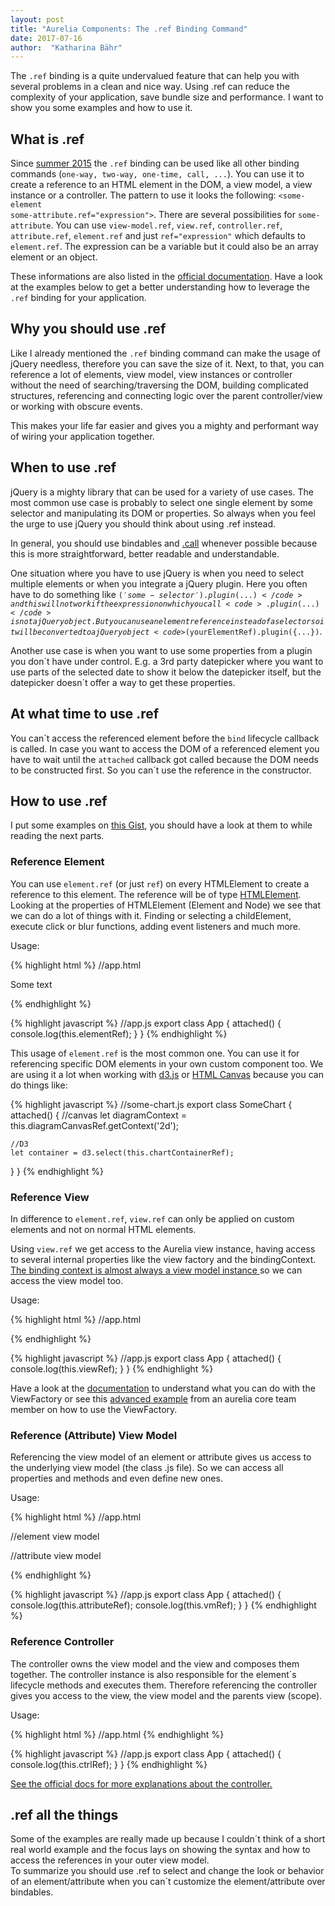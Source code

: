 ```yaml
---
layout: post
title: "Aurelia Components: The .ref Binding Command"
date: 2017-07-16
author:  "Katharina Bähr"
---
```



<span class="dropcap">T</span>he <code>.ref</code> binding is a quite undervalued feature that can help you with several problems in a clean and nice way. Using .ref can reduce the complexity of your application, save bundle size and performance. I want to show you some examples and how to use it.

<h2>What is .ref</h2>

Since <a href="http://blog.aurelia.io/2015/06/08/aurelia-early-june-release/" title="aurelia blog post about API changes">summer 2015</a> the <code>.ref</code> binding can be used like all other binding commands (<code>one-way, two-way, one-time, call, ...</code>). You can use it to create a reference to an HTML element in the DOM, a view model, a view instance or a controller.
The pattern to use it looks the following: <code>&lt;some-element some-attribute.ref="expression"&gt;</code>. There are several possibilities for <code>some-attribute</code>. You can use <code>view-model.ref</code>, <code>view.ref</code>, <code>controller.ref</code>, <code>attribute.ref</code>, <code>element.ref</code> and just <code>ref="expression"</code> which defaults to <code>element.ref</code>. The expression can be a variable but it could also be 
an array element or an object.


These informations are also listed in the <a href="http://aurelia.io/hub.html#/doc/article/aurelia/binding/latest/binding-basics/4" title="aurelia binding basics">official documentation</a>.
Have a look at the examples below to get a better understanding how to leverage the <code>.ref</code> binding for your application.

<h2>Why you should use .ref</h2>

Like I already mentioned the <code>.ref</code> binding command can make the usage of jQuery needless, therefore you can save the size of it.
Next, to that, you can reference a lot of elements, view model, view instances or controller without the need of searching/traversing the DOM, building complicated structures, referencing and connecting logic over the parent controller/view or working with obscure events.

This makes your life far easier and gives you a mighty and performant way of wiring your application together.

<h2>When to use .ref</h2>

jQuery is a mighty library that can be used for a variety of use cases. The most common use case is probably to select one single element by some selector and manipulating its DOM or properties. So always when you feel the urge to use jQuery you should think about using .ref instead. 

In general, you should use bindables and <a href="http://kabaehr.de/blog/Aurelia-components-function-binding-mit-.call/" title="link to my aurelia .call binding post">.call</a> whenever possible because this is more straightforward, better readable and understandable.

One situation where you have to use jQuery is when you need to select multiple elements or when you integrate a jQuery plugin. Here you often have to do something like <code>$('some-selector').plugin({...})</code> and this will not work if the expression on which you call <code>.plugin({...})</code> is not a jQuery object. But you can use an element reference instead of a selector so it will be converted to a jQuery object <code>$(yourElementRef).plugin({...})</code>.

Another use case is when you want to use some properties from a plugin you don´t have under control. E.g. a 3rd party datepicker where you want to use parts of the selected date to show it below the datepicker itself, but the datepicker doesn´t offer a way to get these properties.

<h2>At what time to use .ref</h2>
You can´t access the referenced element before the <code>bind</code> lifecycle callback is called. In case you want to access the DOM of a referenced element you have to wait until the <code>attached</code> callback got called because the DOM needs to be constructed first. So you can´t use the reference in the constructor.

<h2>How to use .ref</h2>

I put some examples on <a href="https://gist.run/?id=c022f7390f7d0efc5c81c0d79685c6d8" title="gitter gist with .ref examples"> this Gist</a>, you should have a look at them to while reading the next parts. 

<h3> Reference Element </h3>

You can use <code>element.ref</code> (or just <code>ref</code>) on every HTMLElement to create a reference to this element. The reference will be of type <a href="https://developer.mozilla.org/en/docs/Web/API/HTMLElement" title="HTMLElement API reference">HTMLElement</a>. Looking at the properties of HTMLElement (Element and Node) we see that we can do a lot of things with it. Finding or selecting a childElement, execute click or blur functions, adding event listeners and much more.

Usage:

{% highlight html %}
//app.html
<div ref="elementRef">
  <span> Some text </span>
</div>

{% endhighlight %} 

{% highlight javascript %}
//app.js
export class App {
  attached() {
    console.log(this.elementRef);
  }
}
{% endhighlight %}

This usage of <code>element.ref</code> is the most common one. You can use it for referencing specific DOM elements in your own custom component too. We are using it a lot when working with <a href="https://d3js.org/" title="d3 chart libary">d3.js</a> or <a href="https://www.w3schools.com/html/html5_canvas.asp" title="HTML Canvas on w3schools">HTML Canvas</a> because you can do things like:


{% highlight javascript %}
//some-chart.js
export class SomeChart {
  attached() {
    //canvas
    let diagramContext = this.diagramCanvasRef.getContext('2d');

    //D3
    let container = d3.select(this.chartContainerRef);
  }
}
{% endhighlight %}


<h3> Reference View </h3>

In difference to <code>element.ref</code>, <code>view.ref</code> can only be applied on custom elements and not on normal HTML elements. 

Using <code>view.ref</code> we get access to the Aurelia view instance, having access to several internal properties like the view factory and the bindingContext. <a href="http://aurelia.io/hub.html#/doc/article/aurelia/binding/latest/binding-how-it-works/3" title="aurelia binding in depth">The binding context is almost always a view model instance </a> so we can access the view model too.

Usage:

{% highlight html %}
//app.html
<custom-element view.ref="viewRef"></custom-element>

{% endhighlight %} 


{% highlight javascript %}
//app.js
export class App {
  attached() {
    console.log(this.viewRef);
  }
}
{% endhighlight %}

Have a look at the <a href="http://aurelia.io/hub.html#/doc/article/aurelia/binding/latest/binding-how-it-works/1" title="view factory documentation">documentation</a> to understand what you can do with the ViewFactory or see this <a href="https://gist.run/?id=762c00133d5d5be624f9" title="gitter gist with view factory example"> advanced example</a> from an aurelia core team member on how to use the ViewFactory.

<h3>Reference (Attribute) View Model</h3>

Referencing the view model of an element or attribute gives us access to the underlying view model (the class .js file). So we can access all properties and methods and even define new ones.

Usage:

{% highlight html %}
//app.html

//element view model
<custom-element view-model.ref="vmRef"></custom-element>

//attribute view model
<div custom-attribute="value: 42" custom-attribute.ref="attributeRef"></custom-element>

{% endhighlight %} 

{% highlight javascript %}
//app.js
export class App {
  attached() {
    console.log(this.attributeRef);
    console.log(this.vmRef);
  }
}
{% endhighlight %}


<h3> Reference Controller </h3>

The controller owns the view model and the view and composes them together. The controller instance is also responsible for the element´s lifecycle methods and executes them. Therefore referencing the controller gives you access to the view, the view model and the parents view (scope).




Usage:

{% highlight html %}
//app.html
<custom-element controller.ref="ctrlRef"></custom-element>
{% endhighlight %} 


{% highlight javascript %}
//app.js
export class App {
  attached() {
    console.log(this.ctrlRef);
  }
}
{% endhighlight %}

<a href="http://aurelia.io/hub.html#/doc/article/aurelia/binding/latest/binding-how-it-works/1">See the official docs for more explanations about the controller.</a>

<h2> .ref all the things </h2>

Some of the examples are really made up because I couldn´t think of a short real world example and the focus lays on showing the syntax and how to access the references in your outer view model. <br>
To summarize you should use .ref to select and change the look or behavior of an element/attribute when you can´t customize the element/attribute over bindables.
